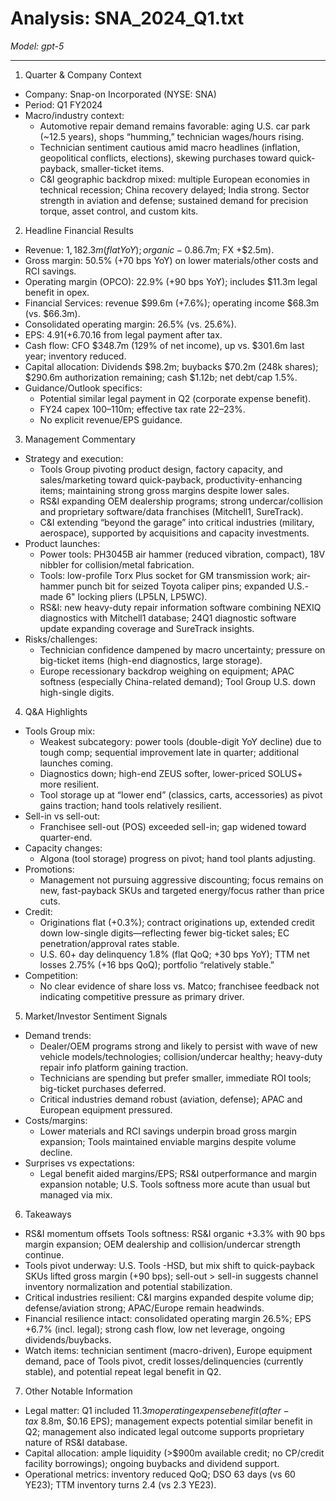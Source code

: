 # Analysis: SNA_2024_Q1.txt

*Model: gpt-5*

---

1) Quarter & Company Context
- Company: Snap-on Incorporated (NYSE: SNA)
- Period: Q1 FY2024
- Macro/industry context:
  - Automotive repair demand remains favorable: aging U.S. car park (~12.5 years), shops “humming,” technician wages/hours rising.
  - Technician sentiment cautious amid macro headlines (inflation, geopolitical conflicts, elections), skewing purchases toward quick-payback, smaller-ticket items.
  - C&I geographic backdrop mixed: multiple European economies in technical recession; China recovery delayed; India strong. Sector strength in aviation and defense; sustained demand for precision torque, asset control, and custom kits.

2) Headline Financial Results
- Revenue: $1,182.3m (flat YoY); organic -0.8% (acquisitions +$6.7m; FX +$2.5m).
- Gross margin: 50.5% (+70 bps YoY) on lower materials/other costs and RCI savings.
- Operating margin (OPCO): 22.9% (+90 bps YoY); includes $11.3m legal benefit in opex.
- Financial Services: revenue $99.6m (+7.6%); operating income $68.3m (vs. $66.3m).
- Consolidated operating margin: 26.5% (vs. 25.6%).
- EPS: $4.91 (+6.7% YoY), includes ~$0.16 from legal payment after tax.
- Cash flow: CFO $348.7m (129% of net income), up vs. $301.6m last year; inventory reduced.
- Capital allocation: Dividends $98.2m; buybacks $70.2m (248k shares); $290.6m authorization remaining; cash $1.12b; net debt/cap 1.5%.
- Guidance/Outlook specifics:
  - Potential similar legal payment in Q2 (corporate expense benefit).
  - FY24 capex $100–$110m; effective tax rate 22–23%.
  - No explicit revenue/EPS guidance.

3) Management Commentary
- Strategy and execution:
  - Tools Group pivoting product design, factory capacity, and sales/marketing toward quick-payback, productivity-enhancing items; maintaining strong gross margins despite lower sales.
  - RS&I expanding OEM dealership programs; strong undercar/collision and proprietary software/data franchises (Mitchell1, SureTrack).
  - C&I extending “beyond the garage” into critical industries (military, aerospace), supported by acquisitions and capacity investments.
- Product launches:
  - Power tools: PH3045B air hammer (reduced vibration, compact), 18V nibbler for collision/metal fabrication.
  - Tools: low-profile Torx Plus socket for GM transmission work; air-hammer punch bit for seized Toyota caliper pins; expanded U.S.-made 6" locking pliers (LP5LN, LP5WC).
  - RS&I: new heavy-duty repair information software combining NEXIQ diagnostics with Mitchell1 database; 24Q1 diagnostic software update expanding coverage and SureTrack insights.
- Risks/challenges:
  - Technician confidence dampened by macro uncertainty; pressure on big-ticket items (high-end diagnostics, large storage).
  - Europe recessionary backdrop weighing on equipment; APAC softness (especially China-related demand); Tool Group U.S. down high-single digits.

4) Q&A Highlights
- Tools Group mix:
  - Weakest subcategory: power tools (double-digit YoY decline) due to tough comp; sequential improvement late in quarter; additional launches coming.
  - Diagnostics down; high-end ZEUS softer, lower-priced SOLUS+ more resilient.
  - Tool storage up at “lower end” (classics, carts, accessories) as pivot gains traction; hand tools relatively resilient.
- Sell-in vs sell-out:
  - Franchisee sell-out (POS) exceeded sell-in; gap widened toward quarter-end.
- Capacity changes:
  - Algona (tool storage) progress on pivot; hand tool plants adjusting.
- Promotions:
  - Management not pursuing aggressive discounting; focus remains on new, fast-payback SKUs and targeted energy/focus rather than price cuts.
- Credit:
  - Originations flat (+0.3%); contract originations up, extended credit down low-single digits—reflecting fewer big-ticket sales; EC penetration/approval rates stable.
  - U.S. 60+ day delinquency 1.8% (flat QoQ; +30 bps YoY); TTM net losses 2.75% (+16 bps QoQ); portfolio “relatively stable.”
- Competition:
  - No clear evidence of share loss vs. Matco; franchisee feedback not indicating competitive pressure as primary driver.

5) Market/Investor Sentiment Signals
- Demand trends:
  - Dealer/OEM programs strong and likely to persist with wave of new vehicle models/technologies; collision/undercar healthy; heavy-duty repair info platform gaining traction.
  - Technicians are spending but prefer smaller, immediate ROI tools; big-ticket purchases deferred.
  - Critical industries demand robust (aviation, defense); APAC and European equipment pressured.
- Costs/margins:
  - Lower materials and RCI savings underpin broad gross margin expansion; Tools maintained enviable margins despite volume decline.
- Surprises vs expectations:
  - Legal benefit aided margins/EPS; RS&I outperformance and margin expansion notable; U.S. Tools softness more acute than usual but managed via mix.

6) Takeaways
- RS&I momentum offsets Tools softness: RS&I organic +3.3% with 90 bps margin expansion; OEM dealership and collision/undercar strength continue.
- Tools pivot underway: U.S. Tools -HSD, but mix shift to quick-payback SKUs lifted gross margin (+90 bps); sell-out > sell-in suggests channel inventory normalization and potential stabilization.
- Critical industries resilient: C&I margins expanded despite volume dip; defense/aviation strong; APAC/Europe remain headwinds.
- Financial resilience intact: consolidated operating margin 26.5%; EPS +6.7% (incl. legal); strong cash flow, low net leverage, ongoing dividends/buybacks.
- Watch items: technician sentiment (macro-driven), Europe equipment demand, pace of Tools pivot, credit losses/delinquencies (currently stable), and potential repeat legal benefit in Q2.

7) Other Notable Information
- Legal matter: Q1 included $11.3m operating expense benefit (after-tax ~$8.8m, $0.16 EPS); management expects potential similar benefit in Q2; management also indicated legal outcome supports proprietary nature of RS&I database.
- Capital allocation: ample liquidity (>$900m available credit; no CP/credit facility borrowings); ongoing buybacks and dividend support.
- Operational metrics: inventory reduced QoQ; DSO 63 days (vs 60 YE23); TTM inventory turns 2.4 (vs 2.3 YE23).